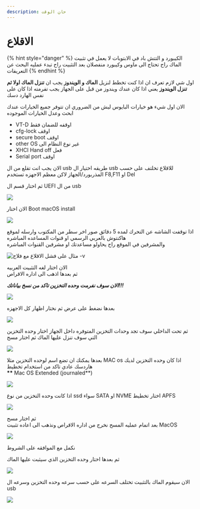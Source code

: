 ```yaml
---
description: حان الوقت
---
```


# الاقلاع

{% hint style="danger" %}
الكيبورد و التتش باد في الابتوبات لا يعمل في تثبيت الماك راح تحتاج الى ماوس وكيبورد منفصلان بعد التثبيت راح تبدء عمليه البحث عن التعريفات
{% endhint %}

اول شي لازم تعرف ان اذا كنت تخطط لنزيل **الماك و الويندوز** يجب ان **تنزل الماك اولا ثم تنزل الويندوز** يعني اذا كان عندك ويندوز من قبل على الجهاز يجب تفرمته اذا كان على نفس الهارد دسك

الان اول شيء هو خيارات البايوس ليش من الضروري ان تتوفر جميع الخيارات عندك ابحث وعدل الخيارات الموجوده

* VT-D اوقفه للضمان فقط
* cfg-lock اوقف
* secure boot اوقف
* other OS غير نوع النظام الى 
* XHCI Hand off فعل 
* Serial port اوقف

الان يجب انت تقلع من ال usb طريقه اختيار ال usb للاقلاع تخلتف على حسب المذربورد/الجهاز لاكن معظم الاجهزه تستخدم F8,F11 او Del

ثم اختار قسم ال UEFI من ال usb

![](.gitbook/assets/photo_2019-11-18_20-30-14.jpg)

الان اختار Boot macOS install

![](.gitbook/assets/photo_2019-11-18_21-52-45.jpg)

اذا توقفت الشاشه عن التحرك لمده 5 دقائق صور اخر سطر من المكتوب وارسله لموقع هاكنتوش بالعربي الرسمي او قنوات المساعده المباشره  
والمشرفين في الموقع راح يحاولو مساعدتك او مشرفين القنوات المباشره

![&#x645;&#x62B;&#x627;&#x644; &#x639;&#x644;&#x649; &#x641;&#x634;&#x644; &#x627;&#x644;&#x627;&#x642;&#x644;&#x627;&#x639; &#x645;&#x639; &#x641;&#x644;&#x627;&#x62C; -v](.gitbook/assets/photo_2019-11-03_22-49-26.jpg)

الان اختار لغه التثبيت العربيه  
ثم بعدها اذهب الى اداره الاقراص             

 _**الان سوف نفرمت وحده التخزين تاكد من نسخ بياناتك!!!**_

![](.gitbook/assets/image%20%2829%29.png)

بعدها نضغط على عرض ثم نختار اظهار كل الاجهزه

![](.gitbook/assets/photo_2019-11-18_20-32-19.jpg)

ثم تحت الداخلي سوف تجد وحدات التخزين المتوفره داخل الجهاز اختار وحده التخزين التي سوف تنزل عليها الماك ثم اختار مسح

![](.gitbook/assets/photo_2019-11-18_20-32-25.jpg)

بعدها يمكنك ان تضع اسم لوحده التخزين مثلا MAC os اذا كان وحده التخزين لديك هاردسك عادي تاكد من استخدام تخطيط  
**\*\*** Mac OS Extended \(journaled\*\*\)

![](.gitbook/assets/image%20%281%29.png)

اذا كانت وحده التخزين من نوع ssd سواء SATA او NVME اختار تخطيط APFS

![](.gitbook/assets/photo_2019-11-18_20-32-43%20%281%29.jpg)

ثم اختار مسح  
بعد اتمام عمليه المسح نخرج من اداره الاقراص ونذهب الى اعاده تثبيت MacOS

![](.gitbook/assets/photo_2019-11-18_20-32-58.jpg)

نكمل مع الموافقه على الشروط

ثم بعدها اختار وحده التخزين الذي سيثبت عليها الماك

![](.gitbook/assets/photo_2019-11-18_20-33-15.jpg)

الان سيقوم الماك بالتثبيت تختلف السرعه على حسب سرعه وحده التخزين وسرعه ال usb

![](.gitbook/assets/photo_2019-11-18_20-33-20.jpg)

